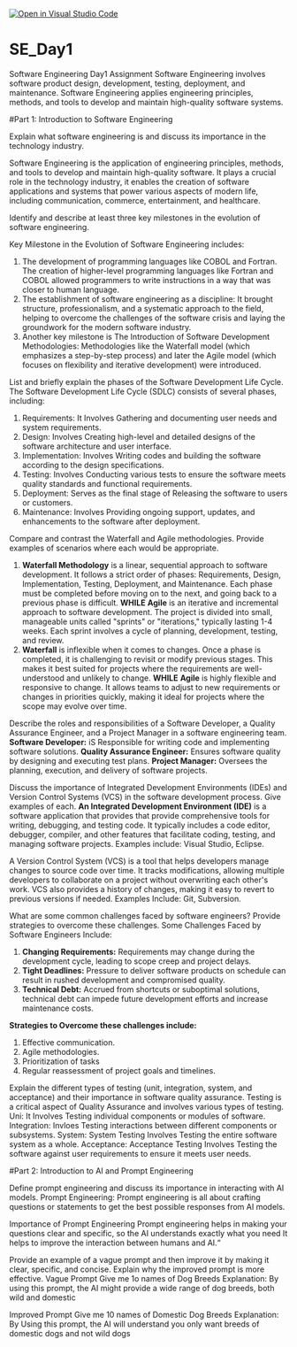 [![Open in Visual Studio Code](https://classroom.github.com/assets/open-in-vscode-2e0aaae1b6195c2367325f4f02e2d04e9abb55f0b24a779b69b11b9e10269abc.svg)](https://classroom.github.com/online_ide?assignment_repo_id=15618100&assignment_repo_type=AssignmentRepo)
# SE_Day1
Software Engineering Day1 Assignment
Software Engineering involves software product design, development, testing, deployment, and maintenance. Software Engineering applies engineering principles, methods, and tools to develop and maintain high-quality software systems.

#Part 1: Introduction to Software Engineering

Explain what software engineering is and discuss its importance in the technology industry.

Software Engineering is the application of engineering principles, methods, and tools to develop and maintain high-quality software. It plays a crucial role in the technology industry, it enables  the creation of software applications and systems that power various aspects of modern life, including communication, commerce, entertainment, and healthcare.

Identify and describe at least three key milestones in the evolution of software engineering.

Key Milestone in the Evolution of Software Engineering includes:
1. The development of programming languages like COBOL and Fortran. The creation of higher-level programming languages like Fortran and COBOL allowed programmers to write instructions in a way that was closer to human language.
2. The establishment of software engineering as a discipline: It brought structure, professionalism, and a systematic approach to the field, helping to overcome the challenges of the software crisis and laying the groundwork for the modern software industry.
3. Another key milestone is The Introduction of Software Development Methodologies: Methodologies like the Waterfall model (which emphasizes a step-by-step process) and later the Agile model (which focuses on flexibility and iterative development) were introduced.
   
List and briefly explain the phases of the Software Development Life Cycle.
The Software Development Life Cycle (SDLC) consists of several phases, including:
1. Requirements: It Involves Gathering and documenting user needs and system requirements.
2. Design: Involves Creating high-level and detailed designs of the software architecture and user interface.
3. Implementation: Involves Writing codes and building the software according to the design specifications.
4. Testing: Involves Conducting various tests to ensure the software meets quality standards and functional requirements.
5. Deployment: Serves as the final stage of Releasing the software to users or customers.
6. Maintenance: Involves Providing ongoing support, updates, and enhancements to the software after deployment.

Compare and contrast the Waterfall and Agile methodologies. Provide examples of scenarios where each would be appropriate.

1. **Waterfall Methodology** is a linear, sequential approach to software development. It follows a strict order of phases: Requirements, Design, Implementation, Testing, Deployment, and Maintenance. Each phase must be completed before moving on to the next, and going back to a previous phase is difficult. **WHILE**
**Agile**  is an iterative and incremental approach to software development. The project is divided into small, manageable units called "sprints" or "iterations," typically lasting 1-4 weeks. Each sprint involves a cycle of planning, development, testing, and review.
2. **Waterfall** is inflexible when it comes to changes. Once a phase is completed, it is challenging to revisit or modify previous stages. This makes it best suited for projects where the requirements are well-understood and unlikely to change. **WHILE**
   **Agile** is highly flexible and responsive to change. It allows teams to adjust to new requirements or changes in priorities quickly, making it ideal for projects where the scope may evolve over time.

Describe the roles and responsibilities of a Software Developer, a Quality Assurance Engineer, and a Project Manager in a software engineering team.
**Software Developer:** iS Responsible for writing code and implementing software solutions.
**Quality Assurance Engineer:** Ensures software quality by designing and executing test plans.
**Project Manager:** Oversees the planning, execution, and delivery of software projects.


Discuss the importance of Integrated Development Environments (IDEs) and Version Control Systems (VCS) in the software development process. Give examples of each.
**An Integrated Development Environment (IDE)** is a software application that provides that provide comprehensive tools for writing, debugging, and testing code. It typically includes a code editor, debugger, compiler, and other features that facilitate coding, testing, and managing software projects. Examples include: Visual Studio, Eclipse.

A Version Control System (VCS) is a tool that helps developers manage changes to source code over time. It tracks modifications, allowing multiple developers to collaborate on a project without overwriting each other's work. VCS also provides a history of changes, making it easy to revert to previous versions if needed. Examples Include: Git, Subversion.


What are some common challenges faced by software engineers? Provide strategies to overcome these challenges.
Some Challenges Faced by Software Engineers Include: 
1. **Changing Requirements:** Requirements may change during the development cycle, leading to scope creep and project delays.
2. **Tight Deadlines:** Pressure to deliver software products on schedule can result in rushed development and compromised quality.
3. **Technical Debt:** Accrued from shortcuts or suboptimal solutions, technical debt can impede future development efforts and increase maintenance costs.

  **Strategies to Overcome these challenges include:**
   1. Effective communication.
   2.  Agile methodologies.
   3.  Prioritization of tasks
   4.  Regular reassessment of project goals and timelines.


Explain the different types of testing (unit, integration, system, and acceptance) and their importance in software quality assurance.
 Testing is a critical aspect of Quality Assurance and involves various types of testing.
 Uni: It Involves Testing individual components or modules of software.
Integration: Invloes Testing interactions between different components or subsystems.
System: System Testing Involves Testing the entire software system as a whole.
Acceptance: Acceptance Testing Involves Testing the software against user requirements to ensure it meets user needs.



#Part 2: Introduction to AI and Prompt Engineering


Define prompt engineering and discuss its importance in interacting with AI models.
Prompt Engineering: Prompt engineering is all about crafting questions or statements to get the best possible responses from AI models. 

Importance of Prompt Engineering
Prompt engineering helps in making your questions clear and specific, so the AI understands exactly what you need
It helps to improve the interaction between humans and AI.“


Provide an example of a vague prompt and then improve it by making it clear, specific, and concise. Explain why the improved prompt is more effective.
Vague Prompt
Give me 1o names of Dog Breeds
Explanation: By using this prompt, the AI might provide a wide range of dog breeds, both wild and domestic 

Improved Prompt
Give me 10 names of Domestic Dog Breeds
Explanation: By Using this prompt, the AI will understand you only want breeds of domestic dogs and not wild dogs

